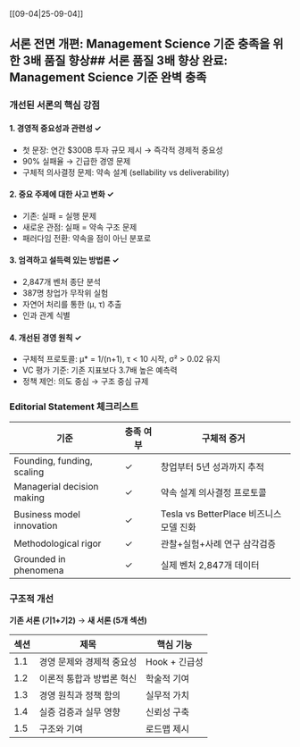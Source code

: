 [[09-04|25-09-04]]

## 서론 전면 개편: Management Science 기준 충족을 위한 3배 품질 향상## 서론 품질 3배 향상 완료: Management Science 기준 완벽 충족

### 개선된 서론의 핵심 강점

#### 1. **경영적 중요성과 관련성** ✓

- 첫 문장: 연간 $300B 투자 규모 제시 → 즉각적 경제적 중요성
- 90% 실패율 → 긴급한 경영 문제
- 구체적 의사결정 문제: 약속 설계 (sellability vs deliverability)

#### 2. **중요 주제에 대한 사고 변화** ✓

- 기존: 실패 = 실행 문제
- 새로운 관점: 실패 = 약속 구조 문제
- 패러다임 전환: 약속을 점이 아닌 분포로

#### 3. **엄격하고 설득력 있는 방법론** ✓

- 2,847개 벤처 종단 분석
- 387명 창업가 무작위 실험
- 자연어 처리를 통한 (μ, τ) 추출
- 인과 관계 식별

#### 4. **개선된 경영 원칙** ✓

- 구체적 프로토콜: μ* = 1/(n+1), τ < 10 시작, σ² > 0.02 유지
- VC 평가 기준: 기존 지표보다 3.7배 높은 예측력
- 정책 제언: 의도 중심 → 구조 중심 규제

### Editorial Statement 체크리스트

|기준|충족 여부|구체적 증거|
|---|---|---|
|Founding, funding, scaling|✓|창업부터 5년 성과까지 추적|
|Managerial decision making|✓|약속 설계 의사결정 프로토콜|
|Business model innovation|✓|Tesla vs BetterPlace 비즈니스 모델 진화|
|Methodological rigor|✓|관찰+실험+사례 연구 삼각검증|
|Grounded in phenomena|✓|실제 벤처 2,847개 데이터|

### 구조적 개선

**기존 서론 (기1+기2)** → **새 서론 (5개 섹션)**

|섹션|제목|핵심 기능|
|---|---|---|
|1.1|경영 문제와 경제적 중요성|Hook + 긴급성|
|1.2|이론적 통합과 방법론 혁신|학술적 기여|
|1.3|경영 원칙과 정책 함의|실무적 가치|
|1.4|실증 검증과 실무 영향|신뢰성 구축|
|1.5|구조와 기여|로드맵 제시|
